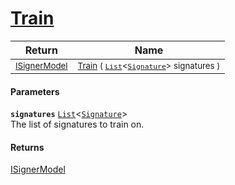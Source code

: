 # [Train](./DtwClassifier-100663899.md)



| Return | Name | 
| --- | --- | 
| <sub>[ISignerModel](./../../../Pipeline/ISignerModel.md)</sub> | <sub>[Train](./DtwClassifier-100663899.md) ( [`List`](https://docs.microsoft.com/en-us/dotnet/api/System.Collections.Generic.List-1)\<[`Signature`](./../../../Signature.md)> signatures )</sub> | 


#### Parameters
**`signatures`**  [`List`](https://docs.microsoft.com/en-us/dotnet/api/System.Collections.Generic.List-1)\<[`Signature`](./../../../Signature.md)><br>The list of signatures to train on.
#### Returns
[ISignerModel](./../../../Pipeline/ISignerModel.md)<br>
